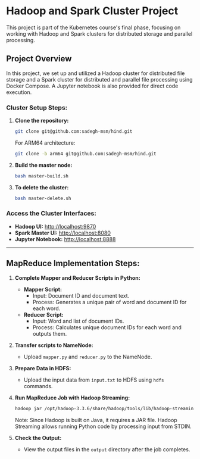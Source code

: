 # Hadoop and Spark Cluster Project

This project is part of the Kubernetes course's final phase, focusing on working with Hadoop and Spark clusters for distributed storage and parallel processing.

## Project Overview
In this project, we set up and utilized a Hadoop cluster for distributed file storage and a Spark cluster for distributed and parallel file processing using Docker Compose. A Jupyter notebook is also provided for direct code execution.

### **Cluster Setup Steps:**

1. **Clone the repository:**
   ```bash
   git clone git@github.com:sadegh-msm/hind.git
   ```
   For ARM64 architecture:
   ```bash
   git clone -b arm64 git@github.com:sadegh-msm/hind.git
   ```

2. **Build the master node:**
   ```bash
   bash master-build.sh
   ```

3. **To delete the cluster:**
   ```bash
   bash master-delete.sh
   ```

### **Access the Cluster Interfaces:**
- **Hadoop UI:** [http://localhost:9870](http://localhost:9870)
- **Spark Master UI:** [http://localhost:8080](http://localhost:8080)
- **Jupyter Notebook:** [http://localhost:8888](http://localhost:8888)

---

## **MapReduce Implementation Steps:**

1. **Complete Mapper and Reducer Scripts in Python:**
   - **Mapper Script:**
     - Input: Document ID and document text.
     - Process: Generates a unique pair of word and document ID for each word.
   - **Reducer Script:**
     - Input: Word and list of document IDs.
     - Process: Calculates unique document IDs for each word and outputs them.

2. **Transfer scripts to NameNode:**
   - Upload `mapper.py` and `reducer.py` to the NameNode.

3. **Prepare Data in HDFS:**
   - Upload the input data from `input.txt` to HDFS using `hdfs` commands.

4. **Run MapReduce Job with Hadoop Streaming:**
   ```bash
   hadoop jar /opt/hadoop-3.3.6/share/hadoop/tools/lib/hadoop-streaming-3.3.6.jar -file mapper.py -mapper mapper.py -file reducer.py -reducer reducer.py -input input/input.txt -output output
   ```
   Note: Since Hadoop is built on Java, it requires a JAR file. Hadoop Streaming allows running Python code by processing input from STDIN.

5. **Check the Output:**
   - View the output files in the `output` directory after the job completes.



